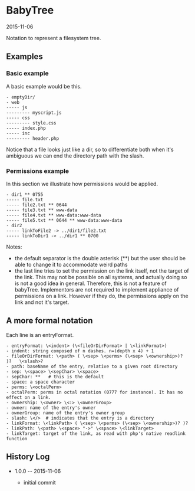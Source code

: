BabyTree
==========================
2015-11-06


Notation to represent a filesystem tree.



Examples
------------


### Basic example

A basic example would be this.

```
- emptyDir/
- web
----- js
--------- myscript.js
----- css 
--------- style.css
----- index.php
----- inc
--------- header.php
```

Notice that a file looks just like a dir, so to differentiate both when it's ambiguous we can end the directory path 
with the slash.


### Permissions example

In this section we illustrate how permissions would be applied. 

```    
- dir1 ** 0755
----- file.txt 
----- file2.txt ** 0644  
----- file3.txt ** www-data 
----- file4.txt ** www-data:www-data 
----- file5.txt ** 0644 ** www-data:www-data 
- dir2 
----- linkToFile2 -> ../dir1/file2.txt 
----- linkToDir1 -> ../dir1 ** 0700
```    

Notes:

- the default separator is the double asterisk (**) but the user should be able to change it to accommodate weird paths
- the last line tries to set the permission on the link itself, not the target of the link. 
    This may not be possible on all systems, and actually doing so is not a good idea in general.
    Therefore, this is not a feature of babyTree. Implementors are not required to implement appliance of permissions
    on a link. However if they do, the permissions apply on the link and not it's target.





A more formal notation
-------------------


Each line is an entryFormat.


```    
- entryFormat: \<indent> (\<fileOrDirFormat> | \<linkFormat>)
- indent: string composed of n dashes. n=(depth x 4) + 1
- fileOrDirFormat: \<path> ( \<sep> \<perms> (\<sep> \<ownership>)?  )?   \<slash>?
- path: baseName of the entry, relative to a given root directory
- sep: \<space> \<sepChar> \<space>
- sepChar: **   # this is the default
- space: a space character 
- perms: \<octalPerm> 
- octalPerm: perms in octal notation (0777 for instance). It has no effect on a link.
- ownership: \<owner> \<:> \<ownerGroup>
- owner: name of the entry's owner 
- ownerGroup: name of the entry's owner group
- slash: \</>  # indicates that the entry is a directory
- linkFormat: \<linkPath> ( \<sep> \<perms> (\<sep> \<ownership>)? )? 
- linkPath: \<path> \<space> "->" \<space> \<linkTarget>
- linkTarget: target of the link, as read with php's native readlink function
```    




History Log
------------------
    
- 1.0.0 -- 2015-11-06

    - initial commit
    
    








